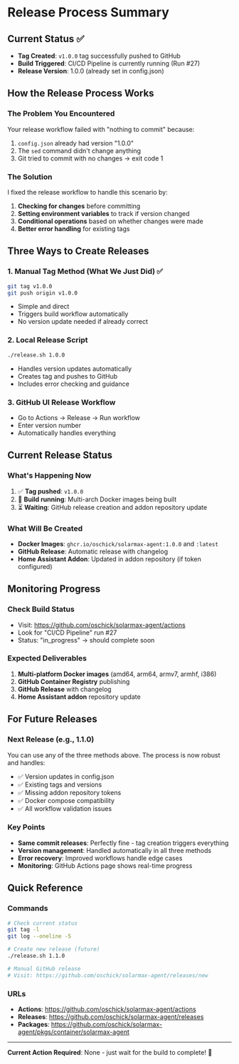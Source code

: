 # Release Process Summary

## Current Status ✅
- **Tag Created**: `v1.0.0` tag successfully pushed to GitHub
- **Build Triggered**: CI/CD Pipeline is currently running (Run #27)
- **Release Version**: 1.0.0 (already set in config.json)

## How the Release Process Works

### The Problem You Encountered
Your release workflow failed with "nothing to commit" because:
1. `config.json` already had version "1.0.0" 
2. The `sed` command didn't change anything
3. Git tried to commit with no changes → exit code 1

### The Solution
I fixed the release workflow to handle this scenario by:
1. **Checking for changes** before committing
2. **Setting environment variables** to track if version changed
3. **Conditional operations** based on whether changes were made
4. **Better error handling** for existing tags

## Three Ways to Create Releases

### 1. Manual Tag Method (What We Just Did) ✅
```bash
git tag v1.0.0
git push origin v1.0.0
```
- Simple and direct
- Triggers build workflow automatically
- No version update needed if already correct

### 2. Local Release Script
```bash
./release.sh 1.0.0
```
- Handles version updates automatically
- Creates tag and pushes to GitHub
- Includes error checking and guidance

### 3. GitHub UI Release Workflow
- Go to Actions → Release → Run workflow
- Enter version number
- Automatically handles everything

## Current Release Status

### What's Happening Now
1. ✅ **Tag pushed**: `v1.0.0` 
2. 🔄 **Build running**: Multi-arch Docker images being built
3. ⏳ **Waiting**: GitHub release creation and addon repository update

### What Will Be Created
- **Docker Images**: `ghcr.io/oschick/solarmax-agent:1.0.0` and `:latest`
- **GitHub Release**: Automatic release with changelog
- **Home Assistant Addon**: Updated in addon repository (if token configured)

## Monitoring Progress

### Check Build Status
- Visit: https://github.com/oschick/solarmax-agent/actions
- Look for "CI/CD Pipeline" run #27
- Status: "in_progress" → should complete soon

### Expected Deliverables
1. **Multi-platform Docker images** (amd64, arm64, armv7, armhf, i386)
2. **GitHub Container Registry** publishing
3. **GitHub Release** with changelog
4. **Home Assistant addon** repository update

## For Future Releases

### Next Release (e.g., 1.1.0)
You can use any of the three methods above. The process is now robust and handles:
- ✅ Version updates in config.json
- ✅ Existing tags and versions
- ✅ Missing addon repository tokens
- ✅ Docker compose compatibility
- ✅ All workflow validation issues

### Key Points
- **Same commit releases**: Perfectly fine - tag creation triggers everything
- **Version management**: Handled automatically in all three methods
- **Error recovery**: Improved workflows handle edge cases
- **Monitoring**: GitHub Actions page shows real-time progress

## Quick Reference

### Commands
```bash
# Check current status
git tag -l
git log --oneline -5

# Create new release (future)
./release.sh 1.1.0

# Manual GitHub release
# Visit: https://github.com/oschick/solarmax-agent/releases/new
```

### URLs
- **Actions**: https://github.com/oschick/solarmax-agent/actions
- **Releases**: https://github.com/oschick/solarmax-agent/releases
- **Packages**: https://github.com/oschick/solarmax-agent/pkgs/container/solarmax-agent

---

**Current Action Required**: None - just wait for the build to complete! 🎉
